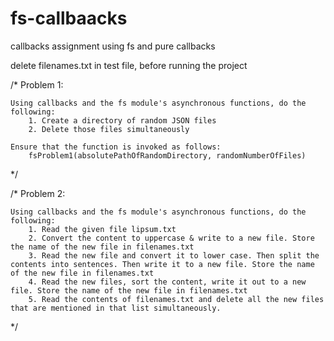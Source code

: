 # fs-callbaacks
callbacks assignment using fs and pure callbacks

delete filenames.txt in test file, before running the project

/*
    Problem 1:
    
    Using callbacks and the fs module's asynchronous functions, do the following:
        1. Create a directory of random JSON files
        2. Delete those files simultaneously 

    Ensure that the function is invoked as follows: 
        fsProblem1(absolutePathOfRandomDirectory, randomNumberOfFiles)
*/

/*
    Problem 2:
    
    Using callbacks and the fs module's asynchronous functions, do the following:
        1. Read the given file lipsum.txt
        2. Convert the content to uppercase & write to a new file. Store the name of the new file in filenames.txt
        3. Read the new file and convert it to lower case. Then split the contents into sentences. Then write it to a new file. Store the name of the new file in filenames.txt
        4. Read the new files, sort the content, write it out to a new file. Store the name of the new file in filenames.txt
        5. Read the contents of filenames.txt and delete all the new files that are mentioned in that list simultaneously.
*/

